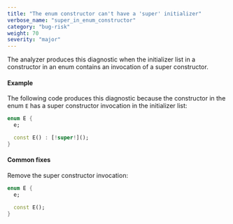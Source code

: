 ```yaml
---
title: "The enum constructor can't have a 'super' initializer"
verbose_name: "super_in_enum_constructor"
category: "bug-risk"
weight: 70
severity: "major"
---
```

The analyzer produces this diagnostic when the initializer list in a
constructor in an enum contains an invocation of a super constructor.

#### Example

The following code produces this diagnostic because the constructor in
the enum `E` has a super constructor invocation in the initializer list:

```dart
enum E {
  e;

  const E() : [!super!]();
}
```

#### Common fixes

Remove the super constructor invocation:

```dart
enum E {
  e;

  const E();
}
```
